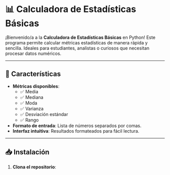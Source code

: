 # 📊 Calculadora de Estadísticas Básicas

¡Bienvenido/a a la **Calculadora de Estadísticas Básicas** en Python! Este programa permite calcular métricas estadísticas de manera rápida y sencilla. Ideales para estudiantes, analistas o curiosos que necesitan procesar datos numéricos.

---

## 🚀 Características

- **Métricas disponibles**:
  - ✅ Media
  - ✅ Mediana
  - ✅ Moda
  - ✅ Varianza
  - ✅ Desviación estándar
  - ✅ Rango
- **Formato de entrada**: Lista de números separados por comas.
- **Interfaz intuitiva**: Resultados formateados para fácil lectura.

---

## 📥 Instalación

1. **Clona el repositorio**: